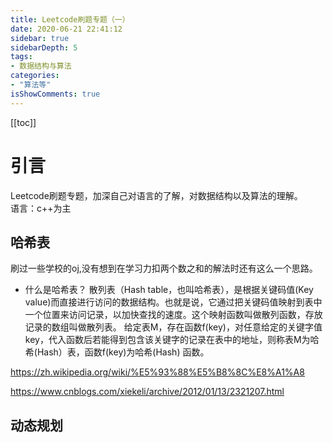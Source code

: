 ```yaml
---
title: Leetcode刷题专题（一）
date: 2020-06-21 22:41:12
sidebar: true
sidebarDepth: 5
tags: 
- 数据结构与算法
categories:
- "算法等"
isShowComments: true
---
```

[[toc]]
# 引言

Leetcode刷题专题，加深自己对语言的了解，对数据结构以及算法的理解。<br/>
语言：c++为主
## 哈希表

刷过一些学校的oj,没有想到在学习力扣两个数之和的解法时还有这么一个思路。

- 什么是哈希表？
散列表（Hash table，也叫哈希表），是根据关键码值(Key value)而直接进行访问的数据结构。也就是说，它通过把关键码值映射到表中一个位置来访问记录，以加快查找的速度。这个映射函数叫做散列函数，存放记录的数组叫做散列表。
给定表M，存在函数f(key)，对任意给定的关键字值key，代入函数后若能得到包含该关键字的记录在表中的地址，则称表M为哈希(Hash）表，函数f(key)为哈希(Hash) 函数。

https://zh.wikipedia.org/wiki/%E5%93%88%E5%B8%8C%E8%A1%A8

https://www.cnblogs.com/xiekeli/archive/2012/01/13/2321207.html


## 动态规划


